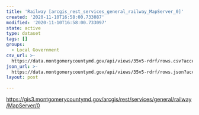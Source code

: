 ```yaml
---
title: 'Railway [arcgis_rest_services_general_railway_MapServer_0]'
created: '2020-11-10T16:58:00.733087'
modified: '2020-11-10T16:58:00.733097'
state: active
type: dataset
tags: []
groups:
  - Local Government
csv_url: >-
  https://data.montgomerycountymd.gov/api/views/35v5-rdrf/rows.csv?accessType=DOWNLOAD
json_url: >-
  https://data.montgomerycountymd.gov/api/views/35v5-rdrf/rows.json?accessType=DOWNLOAD
layout: post

---
```

https://gis3.montgomerycountymd.gov/arcgis/rest/services/general/railway/MapServer/0
